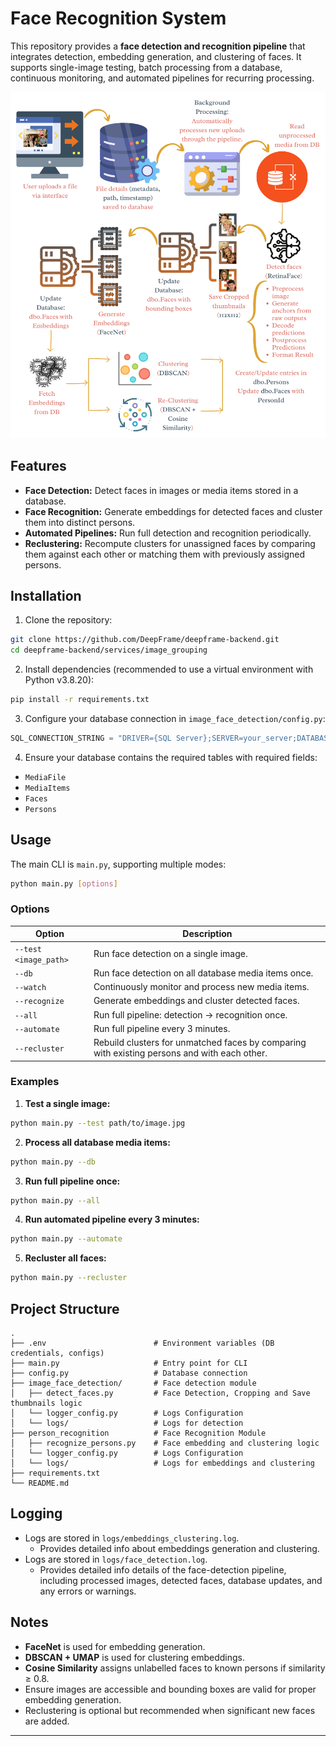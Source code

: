 # Face Recognition System

This repository provides a **face detection and recognition pipeline** that integrates detection, embedding generation, and clustering of faces. It supports single-image testing, batch processing from a database, continuous monitoring, and automated pipelines for recurring processing.

![Face Recognition System](FaceRecognitionSystem.png)

## Features

* **Face Detection:** Detect faces in images or media items stored in a database.
* **Face Recognition:** Generate embeddings for detected faces and cluster them into distinct persons.
* **Automated Pipelines:** Run full detection and recognition periodically.
* **Reclustering:** Recompute clusters for unassigned faces by comparing them against each other or matching them with previously assigned persons.

## Installation

1. Clone the repository:

```bash
git clone https://github.com/DeepFrame/deepframe-backend.git
cd deepframe-backend/services/image_grouping
```

2. Install dependencies (recommended to use a virtual environment with Python v3.8.20):

```bash
pip install -r requirements.txt
```

3. Configure your database connection in `image_face_detection/config.py`:

```python
SQL_CONNECTION_STRING = "DRIVER={SQL Server};SERVER=your_server;DATABASE=your_db;UID=user;PWD=password"
```

4. Ensure your database contains the required tables with required fields:

* `MediaFile`
* `MediaItems`
* `Faces`
* `Persons`

## Usage

The main CLI is `main.py`, supporting multiple modes:

```bash
python main.py [options]
```

### Options

| Option                | Description                                                          |
| --------------------- | -------------------------------------------------------------------- |
| `--test <image_path>` | Run face detection on a single image.                                |
| `--db`                | Run face detection on all database media items once.                 |
| `--watch`             | Continuously monitor and process new media items.                    |
| `--recognize`         | Generate embeddings and cluster detected faces.                      |
| `--all`               | Run full pipeline: detection → recognition once.                     |
| `--automate`          | Run full pipeline every 3 minutes.                                   |
| `--recluster`         | Rebuild clusters for unmatched faces by comparing with existing persons and with each other. |

### Examples

1. **Test a single image:**

```bash
python main.py --test path/to/image.jpg
```

2. **Process all database media items:**

```bash
python main.py --db
```

3. **Run full pipeline once:**

```bash
python main.py --all
```

4. **Run automated pipeline every 3 minutes:**

```bash
python main.py --automate
```

5. **Recluster all faces:**

```bash
python main.py --recluster
```

## Project Structure

```
.
├── .env                        # Environment variables (DB credentials, configs)
├── main.py                     # Entry point for CLI
├── config.py                   # Database connection
├── image_face_detection/       # Face detection module
│   ├── detect_faces.py         # Face Detection, Cropping and Save thumbnails logic
│   └── logger_config.py        # Logs Configuration
│   └── logs/                   # Logs for detection
├── person_recognition          # Face Recognition Module
│   ├── recognize_persons.py    # Face embedding and clustering logic
│   └── logger_config.py        # Logs Configuration
│   └── logs/                   # Logs for embeddings and clustering 
├── requirements.txt
└── README.md
```

## Logging

* Logs are stored in `logs/embeddings_clustering.log`.
   - Provides detailed info about embeddings generation and clustering.
* Logs are stored in `logs/face_detection.log`.
   - Provides detailed info details of the face-detection pipeline, including processed images, detected faces, database updates, and any errors or warnings.

## Notes

* **FaceNet** is used for embedding generation.
* **DBSCAN + UMAP** is used for clustering embeddings.
* **Cosine Similarity** assigns unlabelled faces to known persons if similarity ≥ 0.8.
* Ensure images are accessible and bounding boxes are valid for proper embedding generation.
* Reclustering is optional but recommended when significant new faces are added.

---
